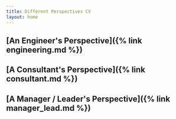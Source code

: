 ```yaml
---
title: Different Perspectives CV
layout: home
---
```


## [An Engineer's Perspective]({% link engineering.md %})
## [A Consultant's Perspective]({% link consultant.md %})
## [A Manager / Leader's Perspective]({% link manager_lead.md %})
